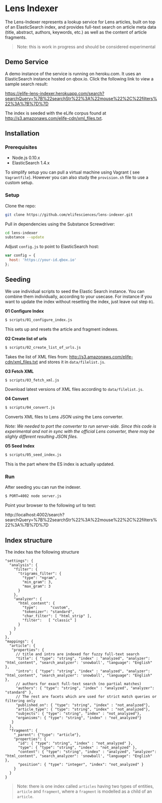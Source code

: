 # Lens Indexer

The Lens-Indexer represents a lookup service for Lens articles, built on top of an ElasticSearch index, and provides full-text search on article meta data (title, abstract, authors, keywords, etc.) as well as the content of article fragments.

> Note: this is work in progress and should be considered experimental

## Demo Service

A demo instance of the service is running on heroku.com. It uses an ElasticSearch instance hosted on qbox.io. Click the following link to view a sample search result:

https://elife-lens-indexer.herokuapp.com/search?searchQuery=%7B%22searchStr%22%3A%22mouse%22%2C%22filters%22%3A%7B%7D%7D

The index is seeded with the eLife corpus found at http://s3.amazonaws.com/elife-cdn/xml_files.txt.

## Installation

### Prerequisites

- Node.js 0.10.x
- ElasticSearch 1.4.x

To simplify setup you can pull a virtual machine using Vagrant ( see `Vagrantfile`). However you can also study the `provision.sh` file to use a custom setup.

### Setup

Clone the repo:

```bash
git clone https://github.com/elifesciences/lens-indexer.git
```

Pull in dependencies using the Substance Screwdriver:

```bash
cd lens-indexer
substance --update
```

Adjust `config.js` to point to ElasticSearch host:

```js
var config = {
  host: 'https://your-id.qbox.io'
};
```

## Seeding

We use individual scripts to seed the Elastic Search instance. You can combine them individually, according to your usecase. For instance if you want to update the index without resetting the index, just leave out step `01`.

**01 Configure Index** 

```bash
$ scripts/01_configure_index.js
```

This sets up and resets the article and fragment indexes.

**02 Create list of urls** 

```bash
$ scripts/02_create_list_of_urls.js
```

Takes the list of XML files from: http://s3.amazonaws.com/elife-cdn/xml_files.txt and stores it in `data/filelist.js`.

**03 Fetch XML**

```bash
$ scripts/03_fetch_xml.js
```

Download latest versions of XML files according to `data/filelist.js`.

**04 Convert**

```bash
$ scripts/04_convert.js
```

Converts XML files to Lens JSON using the Lens converter.

*Note: We needed to port the converter to run server-side. Since this code is experimental and not in sync with the official Lens converter, there may be slighly different resulting JSON files.*

**05 Seed Index**

```bash
$ scripts/05_seed_index.js
```

This is the part where the ES index is actually updated.

### Run

After seeding you can run the indexer.


```bash
$ PORT=4002 node server.js
```

Point your browser to the following url to test:

http://localhost:4002/search?searchQuery=%7B%22searchStr%22%3A%22mouse%22%2C%22filters%22%3A%7B%7D%7D

## Index structure

The index has the following structure

```
"settings": {
  "analysis": {
    "filter": {
      "trigrams_filter": {
        "type": "ngram",
        "min_gram": 3,
        "max_gram": 3
      }
    },
    "analyzer": {
      "html_content": {
        "type":      "custom",
        "tokenizer": "standard",
        "char_filter": [ "html_strip" ],
        "filter":   [ "classic" ]
      }
    }
  }
},
"mappings": {
  "article": {
   "properties": {
     // title and intro are indexed for fuzzy full-text search
     "title": { "type": "string", "index" : "analyzed", "analyzer": "html_content", "search_analyzer": 'snowball', "language": "English" },
     "intro": { "type": "string", "index" : "analyzed", "analyzer": "html_content", "search_analyzer": 'snowball', "language": "English" },
     // authors for exact full-text search (no partial matches)
     "authors": { "type": "string", "index" : "analyzed", "analyzer": "standard" },
     // The rest are facets which are used for strict match queries or filtering only
     "published_on": { "type": "string", "index" : "not_analyzed"},
     "article_type": { "type": "string", "index" : "not_analyzed"},
     "subjects": { "type": "string", "index" : "not_analyzed"},
     "organisms": { "type": "string", "index" : "not_analyzed"}
   }
  },
  "fragment": {
    "_parent": {"type": "article"},
    "properties": {
      "id": { "type": "string", "index" : "not_analyzed" },
      "type": { "type": "string", "index" : "not_analyzed" },
      "content": { "type": "string", "index" : "analyzed", "analyzer": "html_content", "search_analyzer": 'snowball', "language": "English" },
      "position": { "type": "integer", "index": "not_analyzed" }
    }
  }
}
```

> Note: there is one index called `articles` having two types of entities, `article` and `fragment`, where a `fragment` is modelled as a child of an `article`.
